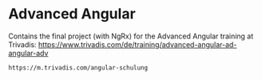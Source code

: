 # Advanced Angular

Contains the final project (with NgRx) for the Advanced Angular training at Trivadis:
https://www.trivadis.com/de/training/advanced-angular-ad-angular-adv

```
https://m.trivadis.com/angular-schulung
```
